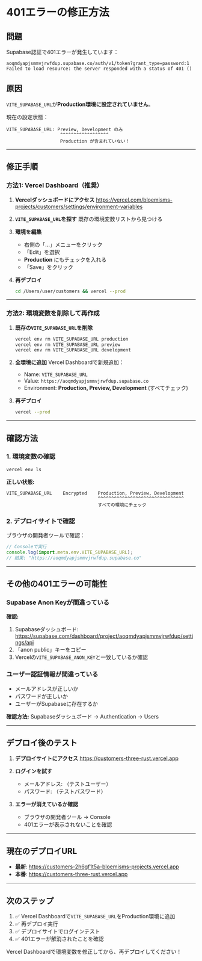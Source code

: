# 401エラーの修正方法

## 問題

Supabase認証で401エラーが発生しています：
```
aoqmdyapjsmmvjrwfdup.supabase.co/auth/v1/token?grant_type=password:1 Failed to load resource: the server responded with a status of 401 ()
```

## 原因

`VITE_SUPABASE_URL`が**Production環境に設定されていません**。

現在の設定状態：
```
VITE_SUPABASE_URL: Preview, Development のみ
                    ^^^^^^^^^^^^^^^^^^
                    Production が含まれていない！
```

---

## 修正手順

### 方法1: Vercel Dashboard（推奨）

1. **Vercelダッシュボードにアクセス**
   https://vercel.com/bloemisms-projects/customers/settings/environment-variables

2. **`VITE_SUPABASE_URL`を探す**
   既存の環境変数リストから見つける

3. **環境を編集**
   - 右側の「...」メニューをクリック
   - 「Edit」を選択
   - **Production** にもチェックを入れる
   - 「Save」をクリック

4. **再デプロイ**
   ```bash
   cd /Users/user/customers && vercel --prod
   ```

---

### 方法2: 環境変数を削除して再作成

1. **既存の`VITE_SUPABASE_URL`を削除**
   ```bash
   vercel env rm VITE_SUPABASE_URL production
   vercel env rm VITE_SUPABASE_URL preview
   vercel env rm VITE_SUPABASE_URL development
   ```

2. **全環境に追加**
   Vercel Dashboardで新規追加：
   - Name: `VITE_SUPABASE_URL`
   - Value: `https://aoqmdyapjsmmvjrwfdup.supabase.co`
   - Environment: **Production, Preview, Development** (すべてチェック)

3. **再デプロイ**
   ```bash
   vercel --prod
   ```

---

## 確認方法

### 1. 環境変数の確認
```bash
vercel env ls
```

**正しい状態:**
```
VITE_SUPABASE_URL    Encrypted    Production, Preview, Development
                                  ^^^^^^^^^^^^^^^^^^^^^^^^^^^^^^^^
                                  すべての環境にチェック
```

### 2. デプロイサイトで確認

ブラウザの開発者ツールで確認：
```javascript
// Consoleで実行
console.log(import.meta.env.VITE_SUPABASE_URL);
// 結果: "https://aoqmdyapjsmmvjrwfdup.supabase.co"
```

---

## その他の401エラーの可能性

### Supabase Anon Keyが間違っている

**確認:**
1. Supabaseダッシュボード: https://supabase.com/dashboard/project/aoqmdyapjsmmvjrwfdup/settings/api
2. 「anon public」キーをコピー
3. Vercelの`VITE_SUPABASE_ANON_KEY`と一致しているか確認

### ユーザー認証情報が間違っている

- メールアドレスが正しいか
- パスワードが正しいか
- ユーザーがSupabaseに存在するか

**確認方法:**
Supabaseダッシュボード → Authentication → Users

---

## デプロイ後のテスト

1. **デプロイサイトにアクセス**
   https://customers-three-rust.vercel.app

2. **ログインを試す**
   - メールアドレス: （テストユーザー）
   - パスワード: （テストパスワード）

3. **エラーが消えているか確認**
   - ブラウザの開発者ツール → Console
   - 401エラーが表示されないことを確認

---

## 現在のデプロイURL

- **最新**: https://customers-2h6gf1t5a-bloemisms-projects.vercel.app
- **本番**: https://customers-three-rust.vercel.app

---

## 次のステップ

1. ✅ Vercel Dashboardで`VITE_SUPABASE_URL`をProduction環境に追加
2. ✅ 再デプロイ実行
3. ✅ デプロイサイトでログインテスト
4. ✅ 401エラーが解消されたことを確認

Vercel Dashboardで環境変数を修正してから、再デプロイしてください！


